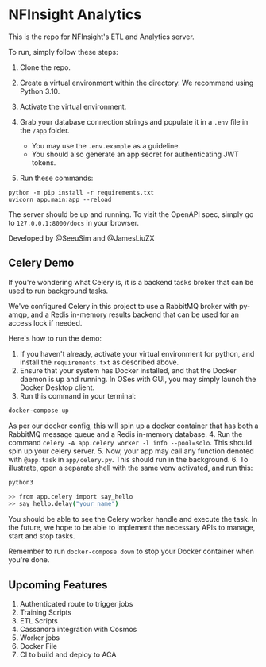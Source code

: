 # NFInsight Analytics

This is the repo for NFInsight's ETL and Analytics server.

To run, simply follow these steps:

1. Clone the repo.
2. Create a virtual environment within the directory. We recommend using Python 3.10.
3. Activate the virtual environment.
4. Grab your database connection strings and populate it in a `.env` file in the `/app` folder.
    - You may use the `.env.example` as a guideline.
    - You should also generate an app secret for authenticating JWT tokens.

5. Run these commands:

```shell
python -m pip install -r requirements.txt
uvicorn app.main:app --reload
```

The server should be up and running. To visit the OpenAPI spec, simply go to `127.0.0.1:8000/docs` in your browser.

Developed by @SeeuSim and @JamesLiuZX

## Celery Demo

If you're wondering what Celery is, it is a backend tasks broker that can be used to run background tasks.

We've configured Celery in this project to use a RabbitMQ broker with py-amqp, and a Redis in-memory results backend that can be used for an access lock if needed.

Here's how to run the demo:

1. If you haven't already, activate your virtual environment for python, and install the `requirements.txt` as described above.
2. Ensure that your system has Docker installed, and that the Docker daemon is up and running. In OSes with GUI, you may simply launch the Docker Desktop client.
3. Run this command in your terminal:

```sh
docker-compose up
```

As per our docker config, this will spin up a docker container that has both a RabbitMQ message queue and a Redis in-memory database.
4. Run the command `celery -A app.celery worker -l info --pool=solo`. This should spin up your celery server.
5. Now, your app may call any function denoted with `@app.task` in `app/celery.py`. This should run in the background.
6. To illustrate, open a separate shell with the same venv activated, and run this:

```sh
python3

>> from app.celery import say_hello
>> say_hello.delay("your_name")
```

You should be able to see the Celery worker handle and execute the task. In the future, we hope to be able to implement the necessary APIs to manage, start and stop tasks.

Remember to run `docker-compose down` to stop your Docker container when you're done.

## Upcoming Features

1. Authenticated route to trigger jobs
2. Training Scripts
3. ETL Scripts
4. Cassandra integration with Cosmos
5. Worker jobs
6. Docker File
7. CI to build and deploy to ACA
